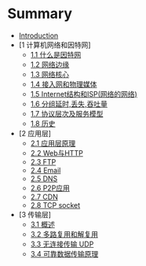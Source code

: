 # Summary

* [Introduction](README.md)
* [1 计算机网络和因特网]
    * [1.1 什么是因特网](1/1_1.md)
    * [1.2 网络边缘](1/1_2.md)
    * [1.3 网络核心](1/1_3.md)
    * [1.4 接入网和物理媒体](1/1_4.md)
    * [1.5 Internet结构和ISP(网络的网络)](1/1_5.md)
    * [1.6 分组延时,丢失,吞吐量](1/1_6.md)
    * [1.7 协议层次及服务模型](1/1_7.md)
    * [1.8 历史](1/1_8.md)
* [2 应用层]
    * [2.1 应用层原理](2/2_1.md)
    * [2.2 Web与HTTP](2/2_2.md)
    * [2.3 FTP](2/2_3.md)
    * [2.4 Email](2/2_4.md)
    * [2.5 DNS](2/2_5.md)
    * [2.6 P2P应用](2/2_6.md)
    * [2.7 CDN](2/2_7.md)
	* [2.8 TCP socket](2/2_8.md)
* [3 传输层]
	* [3.1 概述](3/3_1.md)
	* [3.2 多路复用和解复用](3/3_2.md)
	* [3.3 无连接传输 UDP](3/3_3.md)
	* [3.4 可靠数据传输原理](3/3_4.md)
